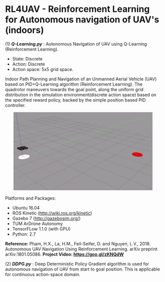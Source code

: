 # RL4UAV - Reinforcement Learning for Autonomous navigation of UAV's (indoors) 
(1) *****Q-Learning.py***** : Autonomous Navigation of UAV using Q-Learning (Reinforcement Learning). 
- State: Discrete
- Action: Discrete
- Action space: 5x5 grid space.

Indoor Path Planning and Navigation of an Unmanned Aerial Vehicle (UAV) based on PID+Q-Learning algorithm (Reinforcement Learning). The quadrotor maneuvers towards the goal point, along the uniform grid distribution in the simulation environment(discrete action space) based on the specified reward policy, backed by the simple position based PID controller.
<p align= "center">
<img src="drone_qlearning.gif/">
</p>

Platforms and Packages: 
- Ubuntu 16.04 
- ROS Kinetic (http://wiki.ros.org/kinetic)
- Gazebo 7 (http://gazebosim.org/)
- TUM ArDrone Autonomy
- TensorFLow 1.1.0 (with GPU)
- Python: 2.7

**Reference:** Pham, H.X., La, H.M., Feil-Seifer, D. and Nguyen, L.V., 2018. Autonomous UAV Navigation Using Reinforcement Learning. arXiv preprint arXiv:1801.05086.
**Project Video: https://goo.gl/zKNQdW**

(2) *****DDPG.py***** : Deep Deterministic Policy Gradient algorithm is used for autonomous navigation of UAV from start to goal position. This is applicable for continuous action-space domain. 
